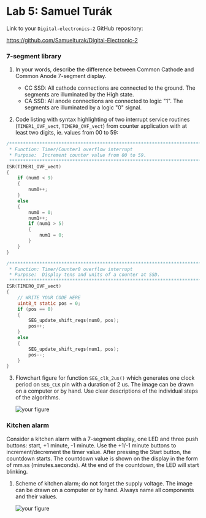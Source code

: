 # Lab 5: Samuel Turák

Link to your `Digital-electronics-2` GitHub repository:

   https://github.com/Samuelturak/Digital-Electronic-2


### 7-segment library

1. In your words, describe the difference between Common Cathode and Common Anode 7-segment display.
   * CC SSD: All cathode connections are connected to the ground. The segments are illuminated by the High state.
   * CA SSD: All anode connections are connected to logic "1". The segments are illuminated by a logic "0" signal.

2. Code listing with syntax highlighting of two interrupt service routines (`TIMER1_OVF_vect`, `TIMER0_OVF_vect`) from counter application with at least two digits, ie. values from 00 to 59:

```c
/**********************************************************************
 * Function: Timer/Counter1 overflow interrupt
 * Purpose:  Increment counter value from 00 to 59.
 **********************************************************************/
ISR(TIMER1_OVF_vect)
{
	if (num0 < 9)
	{
		num0++;
	}
	else
	{
		num0 = 0;
		num1++;
		if (num1 > 5)
		{
			num1 = 0;
		}
	}
}
```

```c
/**********************************************************************
 * Function: Timer/Counter0 overflow interrupt
 * Purpose:  Display tens and units of a counter at SSD.
 **********************************************************************/
ISR(TIMER0_OVF_vect)
{	
	// WRITE YOUR CODE HERE
	uint8_t static pos = 0;
	if (pos == 0)
	{
		SEG_update_shift_regs(num0, pos);
		pos++;
	}
	else
	{
		SEG_update_shift_regs(num1, pos);
		pos--;
	}
}
```

3. Flowchart figure for function `SEG_clk_2us()` which generates one clock period on `SEG_CLK` pin with a duration of 2&nbsp;us. The image can be drawn on a computer or by hand. Use clear descriptions of the individual steps of the algorithms.

   ![your figure](FLOWCHART.png)


### Kitchen alarm

Consider a kitchen alarm with a 7-segment display, one LED and three push buttons: start, +1 minute, -1 minute. Use the +1/-1 minute buttons to increment/decrement the timer value. After pressing the Start button, the countdown starts. The countdown value is shown on the display in the form of mm.ss (minutes.seconds). At the end of the countdown, the LED will start blinking.

1. Scheme of kitchen alarm; do not forget the supply voltage. The image can be drawn on a computer or by hand. Always name all components and their values.

   ![your figure](Kitchenalarm.PNG)
